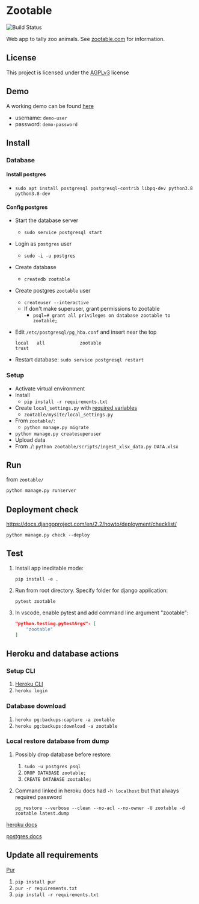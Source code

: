 # Zootable

![Build Status](https://github.com/falkben/zootable/workflows/Python%20application/badge.svg)

Web app to tally zoo animals. See [zootable.com](https://zootable.com) for information.

## License

This project is licensed under the [AGPLv3](http://www.gnu.org/licenses/agpl-3.0.html) license

## Demo

A working demo can be found [here](https://demo.zootable.com)

- username: `demo-user`
- password: `demo-password`

## Install

### Database

#### Install postgres

- `sudo apt install postgresql postgresql-contrib libpq-dev python3.8 python3.8-dev`

#### Config postgres

- Start the database server
  - `sudo service postgresql start`
- Login as `postgres` user
  - `sudo -i -u postgres`
- Create database
  - `createdb zootable`
- Create postgres `zootable` user
  - `createuser --interactive`
  - If don't make superuser, grant permissions to zootable
    - `psql=# grant all privileges on database zootable to zootable;`
- Edit `/etc/postgresql/pg_hba.conf` and insert near the top

  ```
  local   all             zootable                                trust
  ```

- Restart database: `sudo service postgresql restart`

### Setup

- Activate virtual environment
- Install
  - `pip install -r requirements.txt`
- Create `local_settings.py` with [required variables](zootable/mysite/settings.py)
  - `zootable/mysite/local_settings.py`
- From `zootable/`:
  - `python manage.py migrate`
- `python manage.py createsuperuser`
- Upload data
- From ./: `python zootable/scripts/ingest_xlsx_data.py DATA.xlsx`

## Run

from `zootable/`

```python
python manage.py runserver
```

## Deployment check

https://docs.djangoproject.com/en/2.2/howto/deployment/checklist/

`python manage.py check --deploy`

## Test

1. Install app ineditable mode:

   `pip install -e .`

1. Run from root directory. Specify folder for django application:

   `pytest zootable`

1. In vscode, enable pytest and add command line argument "zootable":

   ```json
   "python.testing.pytestArgs": [
       "zootable"
   ]
   ```

## Heroku and database actions

### Setup CLI

1. [Heroku CLI](https://devcenter.heroku.com/articles/heroku-cli#standalone-installation)
1. `heroku login`

### Database download

1. `heroku pg:backups:capture -a zootable`
1. `heroku pg:backups:download -a zootable`

### Local restore database from dump

1. Possibly drop database before restore:

   1. `sudo -u postgres psql`
   1. `DROP DATABASE zootable;`
   1. `CREATE DATABASE zootable;`

1. Command linked in heroku docs had `-h localhost` but that always required password

   `pg_restore --verbose --clean --no-acl --no-owner -U zootable -d zootable latest.dump`

[heroku docs](https://devcenter.heroku.com/articles/heroku-postgres-import-export)

[postgres docs](https://www.postgresql.org/docs/9.1/app-pgrestore.html)

## Update all requirements

[Pur](https://pypi.org/project/pur/)

1. `pip install pur`
1. `pur -r requirements.txt`
1. `pip install -r requirements.txt`
